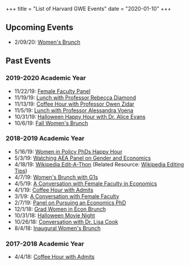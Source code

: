 +++
title = "List of Harvard GWE Events"
date = "2020-01-10"
+++

## Upcoming Events

- 2/09/20: [Women's Brunch](/posts/brunch_feb_20/)

## Past Events

### 2019-2020 Academic Year

- 11/22/19: [Female Faculty Panel](/posts/female_faculty_panel/)
- 11/19/19: [Lunch with Professor Rebecca Diamond](/posts/diamond_lunch/)
- 11/13/19: [Coffee Hour with Professor Owen Zidar](/posts/zidar_coffee_hour/)
- 11/5/19: [Lunch with Professor Alessandra Voena](/posts/voena_lunch/)
- 10/31/19: [Halloween Happy Hour with Dr. Alice Evans](/posts/alice_evans_happy_hour/)
- 10/6/19: [Fall Women's Brunch](/posts/brunch_fall_19/)

### 2018-2019 Academic Year

- 5/16/19: [Women in Policy PhDs Happy Hour](/posts/policy_phd_happy_hour/)
- 5/3/19: [Watching AEA Panel on Gender and Economics](/posts/aea_panel_event/)
- 4/18/19: [Wikipedia Edit-A-Thon](/posts/wikipedia_edit_a_thon/) (Related Resource: [Wikipedia Editing Tips](/posts/wikipedia_tips/))
- 4/7/19: [Women's Brunch with G1s](/posts/brunch_spring_19/)
- 4/5/19: [A Conversation with Female Faculty in Economics](/posts/female_faculty_conversation2/)
- 4/1/19: [Coffee Hour with Admits](/posts/admit_coffee_19/)
- 3/1/9: [A Conversation with Female Faculty](/posts/female_faculty_conversation/) 
- 2/7/19: [Panel on Pursuing an Economics PhD](/posts/pursuing_an_econ_phd/)
- 12/1/18: [Grad Women in Econ Brunch](/posts/brunch_fall_18/)
- 10/31/18: [Halloween Movie Night](/posts/halloween_movie/)
- 10/26/18: [Conversation with Dr. Lisa Cook](/posts/event_with_lisa_cook/)
- 8/4/18: [Inaugural Women's Brunch](/posts/brunch_summer_18/)

### 2017-2018 Academic Year

- 4/4/18: [Coffee Hour with Admits](/posts/admit_coffee_18/)